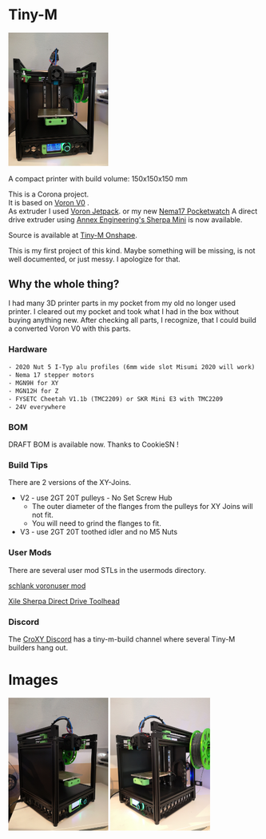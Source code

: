 # Tiny-M

<img src="images/build_p1.jpg" width="200">

A compact printer with build volume: 150x150x150 mm

This is a Corona project.  
It is based on [Voron V0](https://github.com/VoronDesign/Voron-0) .  
As extruder I used [Voron Jetpack](https://github.com/VoronDesign/Jetpack-Extruder).
or my new [Nema17 Pocketwatch](https://github.com/gsl12/VoronUsers/tree/master/printer_mods/GSL12/pocketwatch_nema17)
A direct drive extruder using [Annex Engineering's Sherpa Mini](https://github.com/Annex-Engineering/Sherpa_Mini-Extruder) is now available.

Source is available at [Tiny-M Onshape](https://cad.onshape.com/documents/d2a24a4147c3d522115f6ea5/w/d8f44be5c0a081fbf527e154/e/debb6c2779e27f86389232d5).

This is my first project of this kind. Maybe something will be missing, is not well documented, or just messy. I apologize for that.

## Why the whole thing?

I had many 3D printer parts in my pocket from my old no longer used printer. 
I cleared out my pocket and took what I had in the box without buying anything new.
After checking all parts, I recognize, that I could build a converted Voron V0 with this parts.

### Hardware

    - 2020 Nut 5 I-Typ alu profiles (6mm wide slot Misumi 2020 will work)
    - Nema 17 stepper motors
    - MGN9H for XY
    - MGN12H for Z
    - FYSETC Cheetah V1.1b (TMC2209) or SKR Mini E3 with TMC2209
    - 24V everywhere

### BOM
DRAFT BOM is available now. Thanks to CookieSN !

### Build Tips
There are 2 versions of the XY-Joins.

- V2 - use 2GT 20T pulleys - No Set Screw Hub
    - The outer diameter of the flanges from the pulleys for XY Joins will not fit.
    - You will need to grind the flanges to fit.
- V3 - use 2GT 20T toothed idler and no M5 Nuts

### User Mods
There are several user mod STLs in the usermods directory.

[schlank voronuser mod](https://github.com/VoronDesign/VoronUsers/tree/master/legacy_printers/printer_mods/schlank/minima)

[Xile Sherpa Direct Drive Toolhead](https://github.com/Annex-Engineering/Sherpa_Mini-Extruder/tree/master/Toolheads/Xile_Tiny_M)

### Discord

The [CroXY Discord](https://discord.gg/tmZkjWs) has a tiny-m-build channel where several Tiny-M builders hang out.


# Images

<img src="images/build_p2.jpg" width="200"> <img src="images/build_p3.jpg" width="200">
